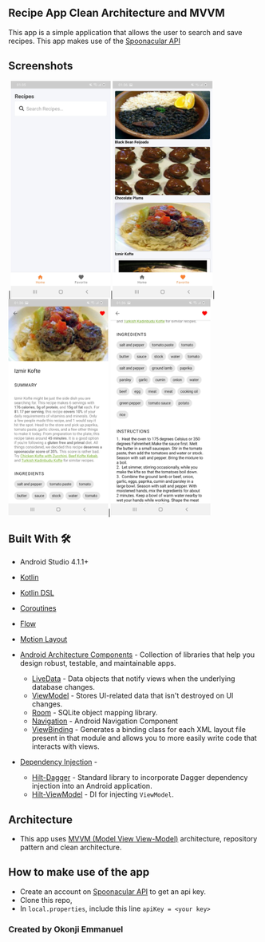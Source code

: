 ## Recipe App Clean Architecture and MVVM
This app is a simple application that allows the user to search and save recipes. This app makes use of the [Spoonacular API](https://spoonacular.com/)

## Screenshots
|<img src="screenshots/Screenshot_1.jpg" width=200/>|<img src="screenshots/Screenshot_2.jpg" width=200/>|<img src="screenshots/Screenshot_3.jpg" width=200/>|<img src="screenshots/Screenshot_4.jpg" width=200/>

## Built With 🛠

- Android Studio 4.1.1+
- [Kotlin](https://kotlinlang.org/)
- [Kotlin DSL](https://proandroiddev.com/writing-dsls-in-kotlin-part-1-7f5d2193f277)
- [Coroutines](https://kotlinlang.org/docs/reference/coroutines-overview.html)
- [Flow](https://kotlin.github.io/kotlinx.coroutines/kotlinx-coroutines-core/kotlinx.coroutines.flow/-flow/)
- [Motion Layout](https://developer.android.com/training/constraint-layout/motionlayout)
- [Android Architecture Components](https://developer.android.com/topic/libraries/architecture) - Collection of libraries that help you design robust, testable, and maintainable apps.
  - [LiveData](https://developer.android.com/topic/libraries/architecture/livedata) - Data objects that notify views when the underlying database changes.
  - [ViewModel](https://developer.android.com/topic/libraries/architecture/viewmodel) - Stores UI-related data that isn't destroyed on UI changes.
  - [Room](https://developer.android.com/topic/libraries/architecture/room) - SQLite object mapping library.
  - [Navigation](https://developer.android.com/guide/navigation/navigation-getting-started) - Android Navigation Component
  - [ViewBinding](https://developer.android.com/topic/libraries/view-binding) - Generates a binding class for each XML layout file present in that module and allows you to more easily write code that interacts with views.

- [Dependency Injection](https://developer.android.com/training/dependency-injection) -
  - [Hilt-Dagger](https://dagger.dev/hilt/) - Standard library to incorporate Dagger dependency injection into an Android application.
  - [Hilt-ViewModel](https://developer.android.com/training/dependency-injection/hilt-jetpack) - DI for injecting `ViewModel`.

## Architecture
- This app uses [MVVM (Model View View-Model)](https://developer.android.com/jetpack/docs/guide#recommended-app-arch) architecture, repository pattern and clean architecture.

## How to make use of the app
- Create an account on [Spoonacular API](https://spoonacular.com/) to get an api key.
- Clone this repo,
- In `local.properties`, include this line `apiKey = <your key>`

### Created by Okonji Emmanuel
